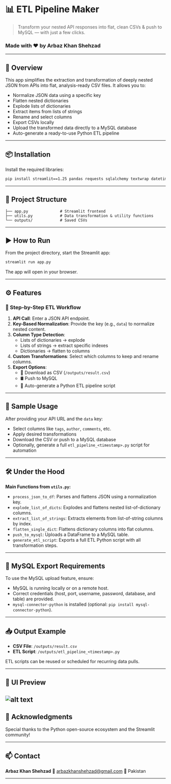 # 📊 ETL Pipeline Maker

> Transform your nested API responses into flat, clean CSVs & push to MySQL — with just a few clicks.

### Made with ❤️ by Arbaz Khan Shehzad

---

## 🚀 Overview

This app simplifies the extraction and transformation of deeply nested JSON from APIs into flat, analysis-ready CSV files. It allows you to:

- Normalize JSON data using a specific key
- Flatten nested dictionaries
- Explode lists of dictionaries
- Extract items from lists of strings
- Rename and select columns
- Export CSVs locally
- Upload the transformed data directly to a MySQL database
- Auto-generate a ready-to-use Python ETL pipeline

---

## 📦 Installation

Install the required libraries:

```bash
pip install streamlit==1.25 pandas requests sqlalchemy textwrap datetime
```

-----

## 📁 Project Structure

```
├── app.py              # Streamlit frontend
├── utils.py            # Data transformation & utility functions
└── outputs/            # Saved CSVs
```

-----

## ▶️ How to Run

From the project directory, start the Streamlit app:

```bash
streamlit run app.py
```

The app will open in your browser.

-----

## ⚙️ Features

### 🔹 Step-by-Step ETL Workflow

1.  **API Call**: Enter a JSON API endpoint.
2.  **Key-Based Normalization**: Provide the key (e.g., `data`) to normalize nested content.
3.  **Column Type Detection**:
      * Lists of dictionaries $\rightarrow$ explode
      * Lists of strings $\rightarrow$ extract specific indexes
      * Dictionaries $\rightarrow$ flatten to columns
4.  **Custom Transformations**: Select which columns to keep and rename columns.
5.  **Export Options**:
      * 💾 Download as CSV (`/outputs/result.csv`)
      * 🛢️ Push to MySQL
      * 🧪 Auto-generate a Python ETL pipeline script

-----

## 🧪 Sample Usage

After providing your API URL and the `data` key:

  * Select columns like `tags`, `author`, `comments`, etc.
  * Apply desired transformations
  * Download the CSV or push to a MySQL database
  * Optionally, generate a full `etl_pipeline_<timestamp>.py` script for automation

-----

## 🛠️ Under the Hood

**Main Functions from `utils.py`:**

  * `process_json_to_df`: Parses and flattens JSON using a normalization key.
  * `explode_list_of_dicts`: Explodes and flattens nested list-of-dictionary columns.
  * `extract_list_of_strings`: Extracts elements from list-of-string columns by index.
  * `flatten_single_dict`: Flattens dictionary columns into flat columns.
  * `push_to_mysql`: Uploads a DataFrame to a MySQL table.
  * `generate_etl_script`: Exports a full ETL Python script with all transformation steps.

-----

## 🐬 MySQL Export Requirements

To use the MySQL upload feature, ensure:

  * MySQL is running locally or on a remote host.
  * Correct credentials (host, port, username, password, database, and table) are provided.
  * `mysql-connector-python` is installed (optional: `pip install mysql-connector-python`).

-----

## 📥 Output Example

  * **CSV File**: `/outputs/result.csv`
  * **ETL Script**: `/outputs/etl_pipeline_<timestamp>.py`

ETL scripts can be reused or scheduled for recurring data pulls.

-----

## 📸 UI Preview
![alt text](image.png)
-----

## 🙌 Acknowledgments

Special thanks to the Python open-source ecosystem and the Streamlit community\!

-----

## 📫 Contact

**Arbaz Khan Shehzad**
📧 [arbazkhanshehzad@gmail.com](mailto:arbazkhanshehzad@gmail.com)
📍 Pakistan

-----
